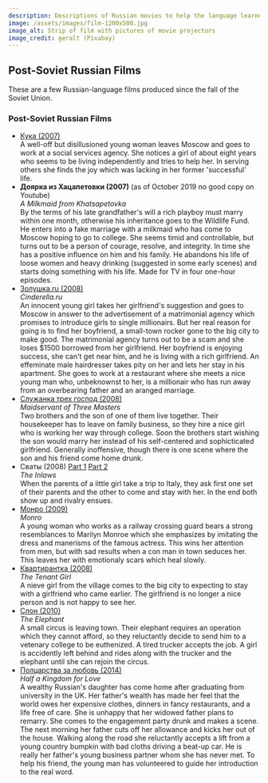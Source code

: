 ```yaml
---
description: Descriptions of Russian movies to help the language learner
image: /assets/images/film-1200x500.jpg
image_alt: Strip of film with pictures of movie projectors
image_credit: geralt (Pixabay)
---
```

## Post-Soviet Russian Films

<section>
<p>These are a few Russian-language films produced since the fall
of the Soviet Union.</p>
</section>

<section>
<h3>Post-Soviet Russian Films</h3>
<ul>
<li><a href="https://www.youtube.com/watch?v=bAO0Mo7MSAY">
	Кука (2007)</a>
	<br>
	A well-off but disillusioned young woman leaves Moscow and goes to work
	at a social services agency. She notices a girl of about eight years who
	seems to be living independently and tries to help her. In serving others
	she finds the joy which was lacking in her former 'successful' life.
	</li>
<li>
	<b>Доярка из Хацапетовки (2007)</b> (as of October 2019 no good copy on Youtube)
	<br>
	<i>A Milkmaid from Khatsapetovka</i>
	<br>
	By the terms of his late grandfather's will a rich playboy must marry within
	one month, otherwise his inheritance goes to the Wildlife Fund. He enters into
	a fake marriage with a milkmaid who has come to Moscow hoping to go to college.
	She seems timid and controllable, but turns out to be a person of courage,
	resolve, and integrity. In time she has a positive influence on him and his
	family. He abandons his life of loose women and heavy drinking (suggested
	in some early scenes) and starts doing something with his life. Made for TV
	in four one-hour episodes.
	</li>
<li><a href="https://www.youtube.com/watch?v=JiC-SD7EaJE">
	Золушка.ru (2008)</a>
	<br>
	<i>Cinderella.ru</i>
	<br>
	An innocent young girl takes her girlfriend's suggestion and goes to
	Moscow in answer to the advertisement of a matrimonial agency which
	promises to introduce girls to single millionairs. But her real
	reason for going is to find her boyfriend, a small-town
	rocker gone to the big city to make good. The matrimonial agency turns
	out to be a scam and she loses $1500 borrowed from her girlfriend.
	Her boyfriend is enjoying success, she can't get near him, and he
	is living with a rich girlfriend.
	An effeminate male hairdresser takes pity on her and lets her stay in
	his apartment. She goes to work at a restaurant where she meets a nice
	young man who, unbeknownst to her, is a millionair who has run away
	from an overbearing father and an aranged marriage.
	</li>
<li><a href="https://www.youtube.com/watch?v=R3hkLboUVtw">
	Служанка трех господ (2008)</a>
	<br>
	<i>Maidservant of Three Masters</i>
	<br>
	Two brothers and the son of one of them live together. Their housekeeper
	has to leave on family business, so they hire a nice girl who is 
	working her way through college. Soon the brothers start wishing the
	son would marry her instead of his self-centered and sophicticated girlfriend.
	Generally inoffensive, though there is one scene where the son and his
	friend come home drunk.
	</li>
<li>Сваты (2008)
	<a href="https://www.youtube.com/watch?v=_v8Uj4-2Rpk">Part 1</a>
	<a href="https://www.youtube.com/watch?v=i_9ZaF6ePK4">Part 2</a>
	<br>
	<i>The Inlaws</i>
	<br>
	When the parents of a little girl take a trip to Italy, they ask
	first one set of their parents and the other to come and stay
	with her. In the end both show up and rivalry ensues.
	</li>
<li><a href="https://www.youtube.com/watch?v=uqGRf2XwY04">
	Монро (2009)</a>
	<br>
	<i>Monro</i>
	<br>
	A young woman who works as a railway crossing guard bears a strong
	resemblances to Marilyn Monroe which she emphasizes by imitating
	the dress and manerisms of the famous actress. This wins her
	attention from men, but with sad results when a con man in town
	seduces her. This leaves her with emotionaly scars which heal
	slowly.
	</li>
<li><a href="https://www.youtube.com/watch?v=e8F1mbkD0x8">
	Квартирантка (2008)</a>
	<br>
	<i>The Tenant Girl</i>
	<br>
	A nieve girl from the village comes to the big city to expecting
	to stay with a girlfriend who came earlier. The girlfriend is no
	longer a nice person and is not happy to see her.
	</li>
<li><a href="https://www.youtube.com/watch?v=Z7r0iiScBXs">
	Слон (2010)</a>
	<br>
	<i>The Elephant</i>
	<br>
	A small circus is leaving town. Their elephant requires an operation
	which they cannot afford, so they reluctantly decide to send him to
	a vetenary college to be euthenized. A tired trucker accepts the job.
	A girl is accidently left behind and rides along with the trucker
	and the elephant until she can rejoin the circus.
	</li>
<li><a href="https://www.youtube.com/watch?v=sq-PTewRBF4">
	Полцарства за любовь (2014)</a>
	<br>
	<i>Half a Kingdom for Love</i>
	<br>
	A wealthy Russian's daughter has come home after graduating from
	university in the UK. Her father's wealth has made her feel that
	the world owes her expensive clothes, dinners in fancy restaurants,
	and a life free of care. She is unhappy that her widowed father plans
	to remarry. She comes to the engagement party drunk and makes a scene.
	The next morning her father cuts off her allowance and kicks her out
	of the house. Walking along the road she reluctantly accepts a lift
	from a young country bumpkin with bad cloths driving a beat-up car.
	He is really her father's young business partner whom she has never met.
	To help his friend, the young man has volunteered to guide her
	introduction to the real word.
	</li>
</ul>
</section>
